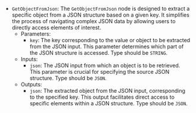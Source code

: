- `GetObjectFromJson`: The `GetObjectFromJson` node is designed to extract a specific object from a JSON structure based on a given key. It simplifies the process of navigating complex JSON data by allowing users to directly access elements of interest.
    - Parameters:
        - `key`: The key corresponding to the value or object to be extracted from the JSON input. This parameter determines which part of the JSON structure is accessed. Type should be `STRING`.
    - Inputs:
        - `json`: The JSON input from which an object is to be retrieved. This parameter is crucial for specifying the source JSON structure. Type should be `JSON`.
    - Outputs:
        - `json`: The extracted object from the JSON input, corresponding to the specified key. This output facilitates direct access to specific elements within a JSON structure. Type should be `JSON`.
